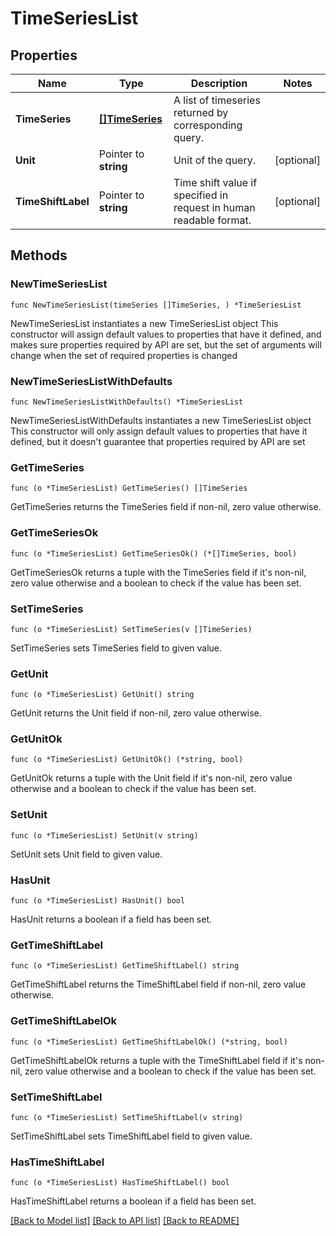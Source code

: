 # TimeSeriesList

## Properties

Name | Type | Description | Notes
------------ | ------------- | ------------- | -------------
**TimeSeries** | [**[]TimeSeries**](TimeSeries.md) | A list of timeseries returned by corresponding query. | 
**Unit** | Pointer to **string** | Unit of the query. | [optional] 
**TimeShiftLabel** | Pointer to **string** | Time shift value if specified in request in human readable format. | [optional] 

## Methods

### NewTimeSeriesList

`func NewTimeSeriesList(timeSeries []TimeSeries, ) *TimeSeriesList`

NewTimeSeriesList instantiates a new TimeSeriesList object
This constructor will assign default values to properties that have it defined,
and makes sure properties required by API are set, but the set of arguments
will change when the set of required properties is changed

### NewTimeSeriesListWithDefaults

`func NewTimeSeriesListWithDefaults() *TimeSeriesList`

NewTimeSeriesListWithDefaults instantiates a new TimeSeriesList object
This constructor will only assign default values to properties that have it defined,
but it doesn't guarantee that properties required by API are set

### GetTimeSeries

`func (o *TimeSeriesList) GetTimeSeries() []TimeSeries`

GetTimeSeries returns the TimeSeries field if non-nil, zero value otherwise.

### GetTimeSeriesOk

`func (o *TimeSeriesList) GetTimeSeriesOk() (*[]TimeSeries, bool)`

GetTimeSeriesOk returns a tuple with the TimeSeries field if it's non-nil, zero value otherwise
and a boolean to check if the value has been set.

### SetTimeSeries

`func (o *TimeSeriesList) SetTimeSeries(v []TimeSeries)`

SetTimeSeries sets TimeSeries field to given value.


### GetUnit

`func (o *TimeSeriesList) GetUnit() string`

GetUnit returns the Unit field if non-nil, zero value otherwise.

### GetUnitOk

`func (o *TimeSeriesList) GetUnitOk() (*string, bool)`

GetUnitOk returns a tuple with the Unit field if it's non-nil, zero value otherwise
and a boolean to check if the value has been set.

### SetUnit

`func (o *TimeSeriesList) SetUnit(v string)`

SetUnit sets Unit field to given value.

### HasUnit

`func (o *TimeSeriesList) HasUnit() bool`

HasUnit returns a boolean if a field has been set.

### GetTimeShiftLabel

`func (o *TimeSeriesList) GetTimeShiftLabel() string`

GetTimeShiftLabel returns the TimeShiftLabel field if non-nil, zero value otherwise.

### GetTimeShiftLabelOk

`func (o *TimeSeriesList) GetTimeShiftLabelOk() (*string, bool)`

GetTimeShiftLabelOk returns a tuple with the TimeShiftLabel field if it's non-nil, zero value otherwise
and a boolean to check if the value has been set.

### SetTimeShiftLabel

`func (o *TimeSeriesList) SetTimeShiftLabel(v string)`

SetTimeShiftLabel sets TimeShiftLabel field to given value.

### HasTimeShiftLabel

`func (o *TimeSeriesList) HasTimeShiftLabel() bool`

HasTimeShiftLabel returns a boolean if a field has been set.


[[Back to Model list]](../README.md#documentation-for-models) [[Back to API list]](../README.md#documentation-for-api-endpoints) [[Back to README]](../README.md)


